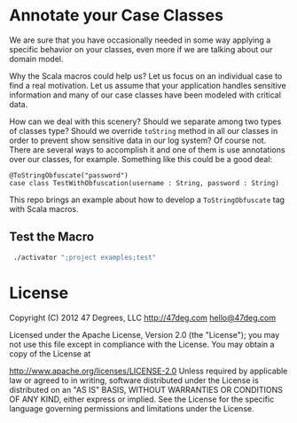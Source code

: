 # Annotate your Case Classes

We are sure that you have occasionally needed in some way applying a specific behavior on your classes, even more if we are talking about our domain model.

Why the Scala macros could help us? Let us focus on an individual case to find a real motivation. Let us assume that your application handles sensitive information and many of our case classes have been modeled with critical data.

How can we deal with this scenery? Should we separate among two types of classes type? Should we override `toString` method in all our classes in order to prevent show sensitive data in our log system? Of course not. There are several ways to accomplish it and one of them is use annotations over our classes, for example. Something like this could be a good deal:

```
@ToStringObfuscate("password")
case class TestWithObfuscation(username : String, password : String)
```

This repo brings an example about how to develop a `ToStringObfuscate` tag with Scala macros.

## Test the Macro

```bash
 ./activator ";project examples;test"
 ```

License
======

Copyright (C) 2012 47 Degrees, LLC http://47deg.com hello@47deg.com

Licensed under the Apache License, Version 2.0 (the "License"); you may not use this file except in compliance with the License. You may obtain a copy of the License at

http://www.apache.org/licenses/LICENSE-2.0
Unless required by applicable law or agreed to in writing, software distributed under the License is distributed on an "AS IS" BASIS, WITHOUT WARRANTIES OR CONDITIONS OF ANY KIND, either express or implied. See the License for the specific language governing permissions and limitations under the License.